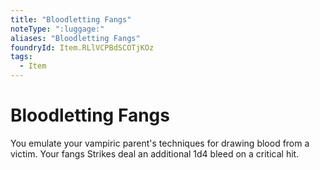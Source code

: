```yaml
---
title: "Bloodletting Fangs"
noteType: ":luggage:"
aliases: "Bloodletting Fangs"
foundryId: Item.RLlVCPBdSCOTjKOz
tags:
  - Item
---
```


# Bloodletting Fangs

You emulate your vampiric parent's techniques for drawing blood from a victim. Your fangs Strikes deal an additional 1d4 bleed on a critical hit.
